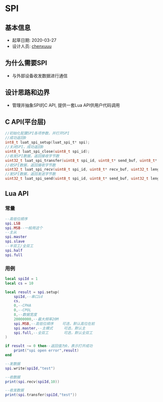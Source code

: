 # SPI

## 基本信息

* 起草日期: 2020-03-27
* 设计人员: [chenxuuu](https://github.com/chenxuuu)

## 为什么需要SPI

* 与外部设备收发数据进行通信

## 设计思路和边界

* 管理并抽象SPI的C API, 提供一套Lua API供用户代码调用

## C API(平台层)

```c
//初始化配置SPI各项参数，并打开SPI
//成功返回0
int8_t luat_spi_setup(luat_spi_t* spi);
//关闭SPI，成功返回0
uint8_t luat_spi_close(uint8_t spi_id);
//收发SPI数据，返回接收字节数
uint32_t luat_spi_transfer(uint8_t spi_id, uint8_t* send_buf, uint8_t* recv_buf, uint32_t length);
//收SPI数据，返回接收字节数
uint32_t luat_spi_recv(uint8_t spi_id, uint8_t* recv_buf, uint32_t length);
//发SPI数据，返回发送字节数
uint32_t luat_spi_send(uint8_t spi_id, uint8_t* send_buf, uint32_t length);
```

## Lua API

### 常量

```lua
--高低位顺序
spi.LSB
spi.MSB--一般用这个
--主从
spi.master
spi.slave
--半双工/全双工
spi.half
spi.full
```

### 用例

```lua
local spiId = 1
local cs = 10

local result = spi.setup(
    spiId,--串口id
    cs,
    0,--CPHA
    0,--CPOL
    8,--数据宽度
    20000000,--最大频率20M
    spi.MSB,--高低位顺序    可选，默认高位在前
    spi.master,--主模式     可选，默认主
    spi.full,--全双工       可选，默认全双工
)

if result ~= 0 then--返回值为0，表示打开成功
    print("spi open error",result)
end

--发数据
spi.write(spiId,"test")

--收数据
print(spi.recv(spiId,10))

--收发数据
print(spi.transfer(spiId,"test"))
```
